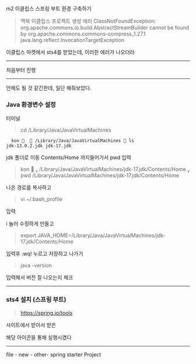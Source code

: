 <p>m2 이클립스 스프링 부트 환경 구축하기</p>
<blockquote>
<p>맥북 이클립스 프로젝트 생성 에러 ClassNotFoundException: org.apache.commons.io.build.AbstractStreamBuilder cannot be found by org.apache.commons.commons-compress_1.27.1 java.lang.reflect.InvocationTargetException</p>
</blockquote>
<p>이클립스 마켓에서 sts4를 받았는데, 이러한 에러가 나오더라</p>
<hr />
<p>처음부터 진행</p>
<hr />
<p>안해도 될 것 같긴한데, 일단 해줘보았다.</p>
<h3 id="java-환경변수-설정">Java 환경변수 설정</h3>
<p> 터미널</p>
<blockquote>
<p>cd /Library/Java/JavaVirtualMachines </p>
</blockquote>
<pre><code>  kon 🐶   /Library/Java/JavaVirtualMachines  ls
jdk-13.0.2.jdk jdk-17.jdk
</code></pre><p>jdk 폴더로 이동
Contents/Home 까지들어가서 pwd 입력</p>
<blockquote>
<p>kon 🐶   /Library/Java/JavaVirtualMachines/jdk-17.jdk/Contents/Home  pwd
/Library/Java/JavaVirtualMachines/jdk-17.jdk/Contents/Home</p>
</blockquote>
<p>나온 경로를 복사하고 </p>
<blockquote>
<p>vi ~/.bash_profile</p>
</blockquote>
<p>입력</p>
<p>i 눌러 수정하게 만들고</p>
<blockquote>
<p>export JAVA_HOME=/Library/Java/JavaVirtualMachines/jdk-17.jdk/Contents/Home</p>
</blockquote>
<p> 입력후 :wq!
누르고 저장하고 나가기</p>
<blockquote>
<p>java -version</p>
</blockquote>
<p>입력해서 버전 잘 나오는지 체크</p>
<hr />
<h3 id="sts4-설치-스프링-부트">sts4 설치 (스프링 부트)</h3>
<blockquote>
<p><a href="https://spring.io/tools">https://spring.io/tools</a></p>
</blockquote>
<p>사이트에서 받아서 
받은
<img alt="" src="https://velog.velcdn.com/images/kkikki/post/2d6619e3-afa1-45a6-9267-6ff96c3caf0a/image.png" /></p>
<p>해당 아이콘을 통해 실행시켰다</p>
<hr />
<p>file - new - other- spring starter Project</p>